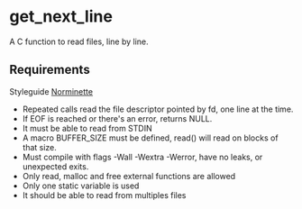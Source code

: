 # get_next_line

A C function to read files, line by line.

## Requirements

Styleguide [Norminette](https://github.com/42School/norminette)

- Repeated calls read the file descriptor pointed by fd, one line at the time.
- If EOF is reached or there's an error, returns NULL.
- It must be able to read from STDIN
- A macro BUFFER_SIZE must be defined, read() will read on blocks of that size.
- Must compile with flags -Wall -Wextra -Werror, have no leaks, or unexpected exits.
- Only read, malloc and free external functions are allowed
- Only one static variable is used
- It should be able to read from multiples files
